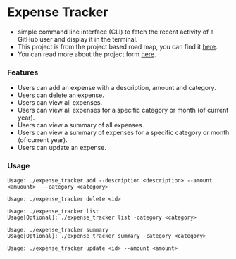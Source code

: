 # Expense Tracker
- simple command line interface (CLI) to fetch the recent activity of a GitHub user and display it in the terminal.
- This project is from the project based road map, you can find it [here](https://roadmap.sh/backend/projects).
- You can read more about the project form [here](https://roadmap.sh/projects/expense-tracker).

### Features
- Users can add an expense with a description, amount and category. 
- Users can delete an expense.
- Users can view all expenses.
- Users can view all expenses for a specific category or month (of current year).
- Users can view a summary of all expenses.
- Users can view a summary of expenses for a specific category or month (of current year).
- Users can update an expense.

### Usage
```
Usage: ./expense_tracker add --description <description> --amount <amuount>  --category <category>

Usage: ./expense_tracker delete <id>

Usage: ./expense_tracker list
Usage[Optional]: ./expense_tracker list -category <category>

Usage: ./expense_tracker summary
Usage[Optional]: ./expense_tracker summary -category <category>

Usage: ./expense_tracker update <id> --amount <amount>
```
